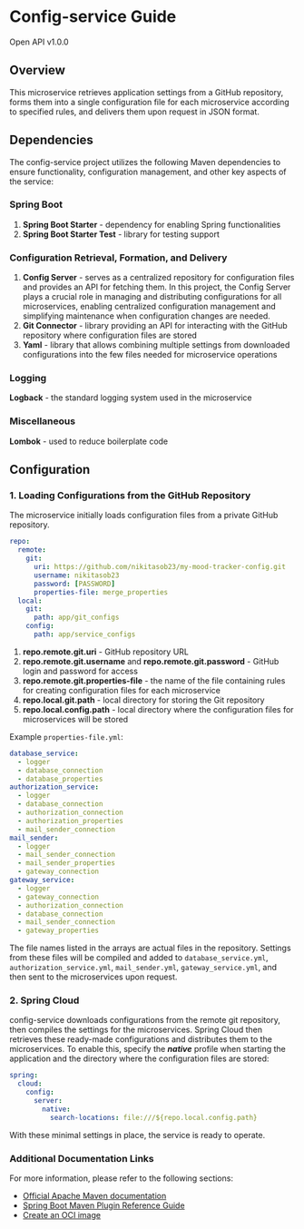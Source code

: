 # Config-service Guide
Open API v1.0.0

## Overview
This microservice retrieves application settings from a GitHub repository, forms them into a single configuration file for each microservice according to specified rules, and delivers them upon request in JSON format.

## Dependencies
The config-service project utilizes the following Maven dependencies to ensure functionality, configuration management, and other key aspects of the service:

### Spring Boot
1. **Spring Boot Starter** - dependency for enabling Spring functionalities
2. **Spring Boot Starter Test** - library for testing support

### Configuration Retrieval, Formation, and Delivery
1. **Config Server** - serves as a centralized repository for configuration files and provides an API for fetching them. In this project, the Config Server plays a crucial role in managing and distributing configurations for all microservices, enabling centralized configuration management and simplifying maintenance when configuration changes are needed.
2. **Git Connector** - library providing an API for interacting with the GitHub repository where configuration files are stored
3. **Yaml** - library that allows combining multiple settings from downloaded configurations into the few files needed for microservice operations

### Logging
**Logback** - the standard logging system used in the microservice

### Miscellaneous
**Lombok** - used to reduce boilerplate code

## Configuration
### 1. Loading Configurations from the GitHub Repository
The microservice initially loads configuration files from a private GitHub repository.
```yaml
repo:
  remote:
    git:
      uri: https://github.com/nikitasob23/my-mood-tracker-config.git
      username: nikitasob23
      password: [PASSWORD]
      properties-file: merge_properties
  local:
    git:
      path: app/git_configs
    config:
      path: app/service_configs
```
1. **repo.remote.git.uri** - GitHub repository URL
2. **repo.remote.git.username** and **repo.remote.git.password** - GitHub login and password for access
3. **repo.remote.git.properties-file** - the name of the file containing rules for creating configuration files for each microservice
4. **repo.local.git.path** - local directory for storing the Git repository
5. **repo.local.config.path** - local directory where the configuration files for microservices will be stored

Example `properties-file.yml`:
```yaml
database_service:
  - logger
  - database_connection
  - database_properties
authorization_service:
  - logger
  - database_connection
  - authorization_connection
  - authorization_properties
  - mail_sender_connection
mail_sender:
  - logger
  - mail_sender_connection
  - mail_sender_properties
  - gateway_connection
gateway_service:
  - logger
  - gateway_connection
  - authorization_connection
  - database_connection
  - mail_sender_connection
  - gateway_properties
```
The file names listed in the arrays are actual files in the repository. Settings from these files will be compiled and added to `database_service.yml`, `authorization_service.yml`, `mail_sender.yml`, `gateway_service.yml`, and then sent to the microservices upon request.

### 2. Spring Cloud
config-service downloads configurations from the remote git repository, then compiles the settings for the microservices. Spring Cloud then retrieves these ready-made configurations and distributes them to the microservices. To enable this, specify the **_native_** profile when starting the application and the directory where the configuration files are stored:
```yaml
spring:
  cloud:
    config:
      server:
        native:
          search-locations: file:///${repo.local.config.path}
```

With these minimal settings in place, the service is ready to operate.

### Additional Documentation Links
For more information, please refer to the following sections:

* [Official Apache Maven documentation](https://maven.apache.org/guides/index.html)
* [Spring Boot Maven Plugin Reference Guide](https://docs.spring.io/spring-boot/docs/3.1.5/maven-plugin/reference/html/)
* [Create an OCI image](https://docs.spring.io/spring-boot/docs/3.1.5/maven-plugin/reference/html/#build-image)
